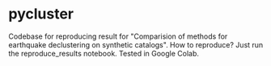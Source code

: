 # pycluster

Codebase for reproducing result for "Comparision of methods for earthquake declustering on synthetic catalogs". 
How to reproduce?
Just run the reproduce_results notebook. Tested in Google Colab.
